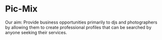 # Pic-Mix
Our aim: Provide business opportunities primarily to djs and photographers by allowing them to create professional profiles that can be searched by anyone seeking their services.
